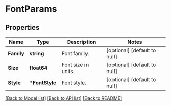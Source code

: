 # FontParams

## Properties

Name | Type | Description | Notes
------------ | ------------- | ------------- | -------------
**Family** | **string** | Font family.  | [optional] [default to null]
**Size** | **float64** | Font size in units.  | [optional] [default to null]
**Style** | [***FontStyle**](FontStyle.md) | Font style.  | [optional] [default to null]

[[Back to Model list]](../README.md#documentation-for-models) [[Back to API list]](../README.md#documentation-for-api-endpoints) [[Back to README]](../README.md)
